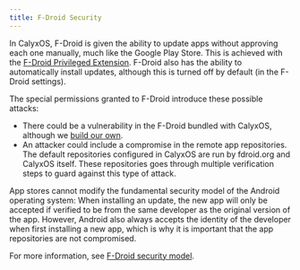 ```yaml
---
title: F-Droid Security
---
```


In CalyxOS, F-Droid is given the ability to update apps without approving each one manually, much like the Google Play Store. This is achieved with the [F-Droid Privileged Extension](https://gitlab.com/CalyxOS/platform_packages_apps_F-DroidPrivilegedExtension). F-Droid also has the ability to automatically install updates, although this is turned off by default (in the F-Droid settings).

The special permissions granted to F-Droid introduce these possible attacks:

* There could be a vulnerability in the F-Droid bundled with CalyxOS, although we [build our own](https://gitlab.com/CalyxOS/platform_external_fdroid_fdroidclient).
* An attacker could include a compromise in the remote app repositories. The default repositories configured in CalyxOS are run by fdroid.org and CalyxOS itself. These repositories goes through multiple verification steps to guard against this type of attack.

App stores cannot modify the fundamental security model of the Android operating system: When installing an update, the new app will only be accepted if verified to be from the same developer as the original version of the app. However, Android also always accepts the identity of the developer when first installing a new app, which is why it is important that the app repositories are not compromised.

For more information, see [F-Droid security model](https://f-droid.org/en/docs/Security_Model/).
